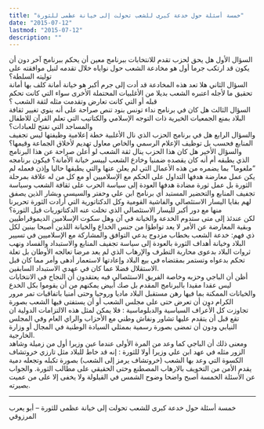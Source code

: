 ```yaml
---
title: "خمسة أسئلة حول خدعة كبرى للشعب تحولت إلى خيانة عظمى للثورة"
date: "2015-07-12"
lastmod: "2015-07-12"
description: ""
---
```

السؤال الأول هل يحق لحزب تقدم للانتخابات ببرنامج معين أن يحكم ببرنامج آخر دون أن يكون قد ارتكب جرما أول هو مخادعة الشعب حول نواياه خلال تقدمه لنيل موافقته على توليته السلطة؟  
السؤال الثاني هلا تعد هذه المخادعة قد أدت إلى جرم أكبر هو خيانة أمانة كلف بها أمانة تحقيق ما لأجله اعتبره الشعب بديلا من الأغلبيات المحتملة الأخرى سواء التي كانت تحكم قبله أو التي كانت تعارض وتقدمت مثله لثقة الشعب ؟  
السؤال الثالث هل كان في برنامج نداء تونس بنود تنص صراحة على أنه ينوي تغيير ثقافة البلاد بمنع الجمعيات الخيرية ذات التوجه الإسلامي والكتاتيب التي تعلم القرآن للاطفال والمساجد التي تفتح للعبادات؟  
والسؤال الرابع هل في برنامج الحزب الذي نال الأغلبية خطة إعلامية وظيفتها ليس تجفيف المنابع فحسب بل توظيف الإعلام الرسمي والخاص معاول تهديم لأخلاق الجماعة وقيمها؟  
والسؤال الأخير هل كان هذا الحزب ينال ثقة الشعب لو أعلن صراحة عن هذا البرنامج الذي يطبقه أم أنه كان يقصده ضمنيا وخادع الشعب لييسر خيانة الأمانة؟ فيكون برنامجه “ملغوما” بما يضمره من هذه الأعمال التي لم يعلن عنها والتي يطبقها حاليا وإذن فعمله لم يكن عمل معارضة هدفها التداول على الحكم مع الإسلاميين أو مع كل من له علاقة بمرحلة الثورة بل عمل ثورة مضادة هدفها العودة إلى سياسة الحرب على ثقافة الشعب وسياسة تجفيف المنابع والتحضير المستبد أي برنامج ابن علي وحفتر والسيسي وبشار الذين يصفق لهم بقايا اليسار الاستئصالي والفاشية القومية وكل الدكتاتورية التي أرادت الثورة تحريرنا منها مع دور أكبر لليسار الاستئصالي الذي تخلت عنه الدكتاتوريات قيل الثورة؟  
لكن عندئذ إلى متى ستدوم الخدعة والخيانة في آن وهل سكوت الإسلامين الديموقراطيين وبقية المعارضة عن الأمر لا يعد تواطؤا من جنس الخداع والخيانة اللذين أصبحا بينين لكل ذي فهم: خدعة الشعب بخطاب مزدوج يدعي التوافق والمشاركة مع الإسلاميين في تسيير البلاد وخيانة أهداف الثورة بالعودة إلى سياسة تجفيف المنابع والاستبداد والفساد ونهب ثروات البلاد بدعوى محاربة التطرف والإرهاب الذي لم يعد مرضا تعالجه الأوطان بل تعلة تحكم بدعواه وتستمر بمقتضاه في بيع البلاد وإعادتها لاستعمار أدهى وأمر مما كان قبل الاستقلال فضلا عما كان في عهدي الاستبداد السابقين.  
أظن أن الباجي وحزبه وخاصة الفريق الاستئصالي فيه يعتقدون أن النجاح في الانتخابات ليس عقدا مقيدا بالبرنامج المقدم بل صك أبيض يمكنهم من أن يقوموا بكل الخدع والخيانات الممكنة بما فيها رهن مستقبل البلاد ماديا وروحيا وحتى أمنيا باتفاقيات تمر مرور الكرام دون أن تعرض حتى على مجلس الشعب أو أن يستفتى فيها الشعب بصورة تجاوزت كل الأعراف السياسية والدبلوماسية : فلا يمكن لمثل هذه الالتزامات الدولية ان تقع قبل أن يتقدم عليها تشاور ونفاش وطني مع الأحزاب والراي العام وفي المجلس النيابي ودون أن تمضى بصورة رسمية بممثلي السيادة الوطنية في المجال أو وزارة الخارجية.  
ومعنى ذلك أن الباجي كما وعد من المرة الأولى عندما عين وزيرا أول من زميلة وشاهد الزور مثله في عهد ابن علي وزيرا أولا للثورة : إنه قد خاط للبلاد مثل تارزي خروتشاف الكسوة التي وعد بها الشعب (خروتشاف يرمز إلى الشعب) بصورة تكبله وتجعله دمية يقدم الأمن من التخويف بالارهاب المصطنع وحتى الحقيقي على مطالب الثورة. والجواب عن الأسئلة الخمسة أصبح واضحا وضوح الشمس في القيلولة ولا يخفى إلا على من عميت بصيرته.

---

خمسة أسئلة حول خدعة كبرى للشعب تحولت إلى خيانة عظمى للثورة – أبو يعرب المرزوقي

###